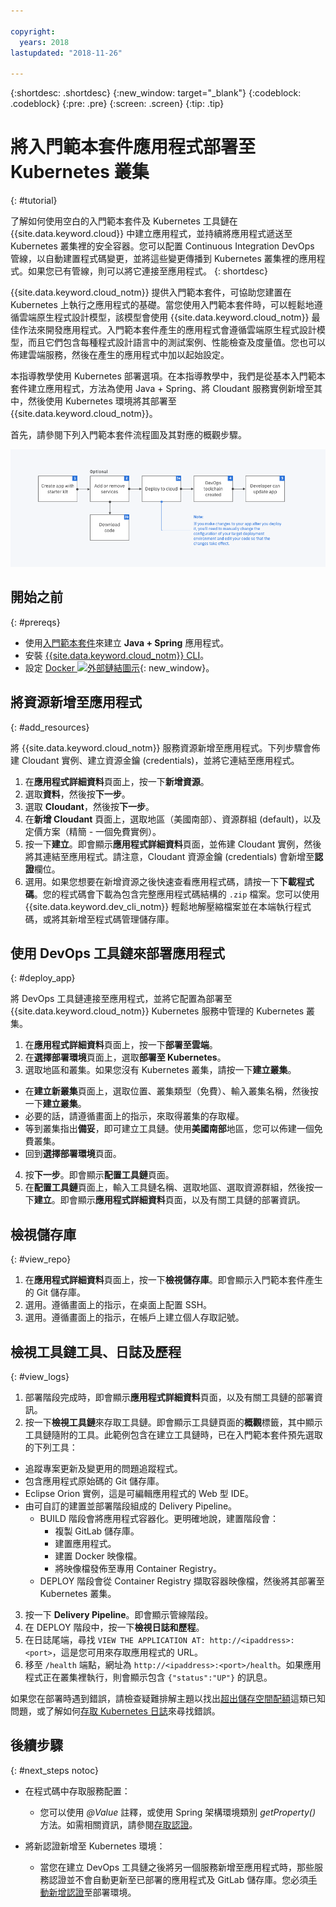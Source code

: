 ```yaml
---

copyright:
  years: 2018
lastupdated: "2018-11-26"

---
```


{:shortdesc: .shortdesc}
{:new_window: target="_blank"}
{:codeblock: .codeblock}
{:pre: .pre}
{:screen: .screen}
{:tip: .tip}

# 將入門範本套件應用程式部署至 Kubernetes 叢集
{: #tutorial}

了解如何使用空白的入門範本套件及 Kubernetes 工具鏈在 {{site.data.keyword.cloud}} 中建立應用程式，並持續將應用程式遞送至 Kubernetes 叢集裡的安全容器。您可以配置 Continuous Integration DevOps 管線，以自動建置程式碼變更，並將這些變更傳播到 Kubernetes 叢集裡的應用程式。如果您已有管線，則可以將它連接至應用程式。
{: shortdesc}

{{site.data.keyword.cloud_notm}} 提供入門範本套件，可協助您建置在 Kubernetes 上執行之應用程式的基礎。當您使用入門範本套件時，可以輕鬆地遵循雲端原生程式設計模型，該模型會使用 {{site.data.keyword.cloud_notm}} 最佳作法來開發應用程式。入門範本套件產生的應用程式會遵循雲端原生程式設計模型，而且它們包含每種程式設計語言中的測試案例、性能檢查及度量值。您也可以佈建雲端服務，然後在產生的應用程式中加以起始設定。

本指導教學使用 Kubernetes 部署選項。在本指導教學中，我們是從基本入門範本套件建立應用程式，方法為使用 Java + Spring、將 Cloudant 服務實例新增至其中，然後使用 Kubernetes 環境將其部署至 {{site.data.keyword.cloud_notm}}。

首先，請參閱下列入門範本套件流程圖及其對應的概觀步驟。

![入門範本套件流程圖](../images/starterkit-flow.png) 

## 開始之前
{: #prereqs}

* 使用[入門範本套件](/docs/apps/tutorials/tutorial_starter-kit.html)來建立 **Java + Spring** 應用程式。
* 安裝 [{{site.data.keyword.cloud_notm}} CLI](/docs/cli/index.html)。
* 設定 [Docker ![外部鏈結圖示](../../icons/launch-glyph.svg "外部鏈結圖示")](https://www.docker.com/get-started){: new_window}。

## 將資源新增至應用程式
{: #add_resources}

將 {{site.data.keyword.cloud_notm}} 服務資源新增至應用程式。下列步驟會佈建 Cloudant 實例、建立資源金鑰 (credentials)，並將它連結至應用程式。

1. 在**應用程式詳細資料**頁面上，按一下**新增資源**。
2. 選取**資料**，然後按**下一步**。
3. 選取 **Cloudant**，然後按**下一步**。
4. 在**新增 Cloudant** 頁面上，選取地區（美國南部）、資源群組 (default)，以及定價方案（精簡 - 一個免費實例）。
5. 按一下**建立**。即會顯示**應用程式詳細資料**頁面，並佈建 Cloudant 實例，然後將其連結至應用程式。請注意，Cloudant 資源金鑰 (credentials) 會新增至**認證**欄位。
6. 選用。如果您想要在新增資源之後快速查看應用程式碼，請按一下**下載程式碼**。您的程式碼會下載為包含完整應用程式碼結構的 `.zip` 檔案。您可以使用 {{site.data.keyword.dev_cli_notm}} 輕鬆地解壓縮檔案並在本端執行程式碼，或將其新增至程式碼管理儲存庫。

## 使用 DevOps 工具鏈來部署應用程式
{: #deploy_app}

將 DevOps 工具鏈連接至應用程式，並將它配置為部署至 {{site.data.keyword.cloud_notm}} Kubernetes 服務中管理的 Kubernetes 叢集。

1. 在**應用程式詳細資料**頁面上，按一下**部署至雲端**。
2. 在**選擇部署環境**頁面上，選取**部署至 Kubernetes**。
3. 選取地區和叢集。如果您沒有 Kubernetes 叢集，請按一下**建立叢集**。
  * 在**建立新叢集**頁面上，選取位置、叢集類型（免費）、輸入叢集名稱，然後按一下**建立叢集**。
  * 必要的話，請遵循畫面上的指示，來取得叢集的存取權。
  * 等到叢集指出**備妥**，即可建立工具鏈。使用**美國南部**地區，您可以佈建一個免費叢集。
  * 回到**選擇部署環境**頁面。
4. 按**下一步**。即會顯示**配置工具鏈**頁面。
5. 在**配置工具鏈**頁面上，輸入工具鏈名稱、選取地區、選取資源群組，然後按一下**建立**。即會顯示**應用程式詳細資料**頁面，以及有關工具鏈的部署資訊。

## 檢視儲存庫
{: #view_repo}

1. 在**應用程式詳細資料**頁面上，按一下**檢視儲存庫**。即會顯示入門範本套件產生的 Git 儲存庫。
2. 選用。遵循畫面上的指示，在桌面上配置 SSH。
3. 選用。遵循畫面上的指示，在帳戶上建立個人存取記號。

## 檢視工具鏈工具、日誌及歷程
{: #view_logs}

1. 部署階段完成時，即會顯示**應用程式詳細資料**頁面，以及有關工具鏈的部署資訊。
2. 按一下**檢視工具鏈**來存取工具鏈。即會顯示工具鏈頁面的**概觀**標籤，其中顯示工具鏈隨附的工具。此範例包含在建立工具鏈時，已在入門範本套件預先選取的下列工具：
  * 追蹤專案更新及變更用的問題追蹤程式。
  * 包含應用程式原始碼的 Git 儲存庫。
  * Eclipse Orion 實例，這是可編輯應用程式的 Web 型 IDE。
  * 由可自訂的建置並部署階段組成的 Delivery Pipeline。
	 * BUILD 階段會將應用程式容器化。更明確地說，建置階段會：
	   * 複製 GitLab 儲存庫。
	   * 建置應用程式。
	   * 建置 Docker 映像檔。
	   * 將映像檔發佈至專用 Container Registry。
	 * DEPLOY 階段會從 Container Registry 擷取容器映像檔，然後將其部署至 Kubernetes 叢集。
3. 按一下 **Delivery Pipeline**。即會顯示管線階段。
4. 在 DEPLOY 階段中，按一下**檢視日誌和歷程**。
5. 在日誌尾端，尋找 `VIEW THE APPLICATION AT: http://<ipaddress>:<port>`，這是您可用來存取應用程式的 URL。
6. 移至 `/health` 端點，網址為 `http://<ipaddress>:<port>/health`。如果應用程式正在叢集裡執行，則會顯示包含 `{"status":"UP"}` 的訊息。

如果您在部署時遇到錯誤，請檢查疑難排解主題以找出[超出儲存空間配額](/docs/apps/ts_apps.html#exceed_quota)這類已知問題，或了解如何[存取 Kubernetes 日誌](/docs/apps/ts_apps.html#access_kube_logs)來尋找錯誤。

## 後續步驟
{: #next_steps notoc}

* 在程式碼中存取服務配置：
	- 您可以使用 _@Value_ 註釋，或使用 Spring 架構環境類別 _getProperty()_ 方法。如需相關資訊，請參閱[存取認證](/docs/java-spring/configuration.html#configuration#accessing-credentials)。

* 將新認證新增至 Kubernetes 環境：
	- 當您在建立 DevOps 工具鏈之後將另一個服務新增至應用程式時，那些服務認證並不會自動更新至已部署的應用程式及 GitLab 儲存庫。您必須[手動新增認證](/docs/apps/creds_kube.html#sk_kube)至部署環境。
